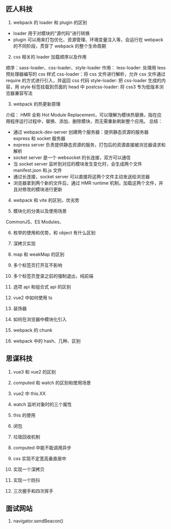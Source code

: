 ## 匠人科技

1. webpack 的 loader 和 plugin 的区别

-   loader 用于对模块的"源代码"进行转换
-   plugin 可以用来打包优化、资源管理、环境变量注入等，会运行在 webpack 的不同阶段，贯穿了 webpack 的整个生命周期

2. css 相关的 loader 加载顺序以及作用

顺序：sass-loader、css-loader、style-loader
作用：
less-loader: 处理用 less 预处理器编写的 css 样式
css-loader：将 css 文件进行解析，允许 css 文件通过 require 的方式进行引入，并返回 css 代码
style-loader: 把 css-loader 生成的内容，用 style 标签挂载到页面的 head 中
postcss-loader: 将 css3 专为低版本浏览器兼容写法

3. webpack 的热更新原理

介绍：
HMR 全称 Hot Module Replacement，可以理解为模块热替换，指在应用程序运行过程中，替换、添加、删除模块，而无需重新刷新整个应用。
总结：

-   通过 webpack-dev-server 创建两个服务器：提供静态资源的服务器 express 和 socket 服务器
-   express server 负责提供静态资源的服务，打包后的资源直接被浏览器请求和解析
-   socket server 是一个 websocket 的长连接，双方可以通信
-   当 socket server 监听到对应的模块发生变化时，会生成两个文件 manifest.json 和.js 文件
-   通过长连接，socket server 可以直接将这两个文件主动发送给浏览器
-   浏览器拿到两个新的文件后，通过 HMR runtime 机制，加载这两个文件，并且对修改的模块进行更新

4. webpack 和 vite 的区别，优劣势

5. 模块化的分类以及使用场景

CommonJS、ES Modules、

6. 枚举的使用和优势，和 object 有什么区别

7. 深拷贝实现

8. map 和 weakMap 的区别

9. 多个标签页打开互不影响

10. 多个标签页登录之前的强制退出，纯前端

11. 选项 api 和组合式 api 的区别

12. vue2 中如何使用 ts

13. 装饰器

14. 如何在浏览器中模块化引入

15. webpack 的 chunk

16. webpack 中的 hash、几种、区别

## 思谋科技

1. vue3 和 vue2 的区别

2. computed 和 watch 的区别和使用场景

3. vue2 中 this.XX

4. watch 监听对象时的三个属性

5. this 的使用

6. 闭包

7. 垃圾回收机制

8. computed 中能不能调用异步

9. css 实现不定宽高垂直居中

10. 实现一个深拷贝
11. 实现一个防抖

12. 三次握手和四次挥手

## 面试网站

1. navigator.sendBeacon()
